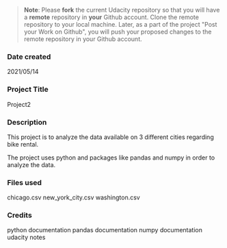 >**Note**: Please **fork** the current Udacity repository so that you will have a **remote** repository in **your** Github account. Clone the remote repository to your local machine. Later, as a part of the project "Post your Work on Github", you will push your proposed changes to the remote repository in your Github account.

### Date created
2021/05/14

### Project Title
Project2

### Description
This project is to analyze the data available on 3 different cities regarding bike rental.

The project uses python and packages like pandas and numpy in order to analyze the data.

### Files used
chicago.csv
new_york_city.csv
washington.csv

### Credits
python documentation
pandas documentation
numpy documentation
udacity notes

